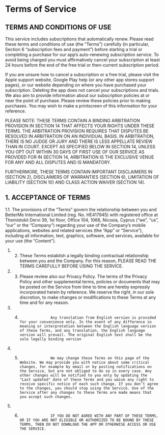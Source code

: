 # Terms of Service

## TERMS AND CONDITIONS OF USE

This service includes subscriptions that automatically renew. Please read these terms and conditions of use (the “Terms”) carefully (in particular, Section 6 “subscription fees and payment”) before starting a trial or completing a purchase for our app’s auto-renewing subscription service. To avoid being charged you must affirmatively cancel your subscription at least 24 hours before the end of the free trial or then-current subscription period.

If you are unsure how to cancel a subscription or a free trial, please visit the Apple support website, Google Play help (or any other app stores support pages), or our website depending on where you have purchased your subscription. Deleting the app does not cancel your subscriptions and trials. We also aim to provide information about our subscription policies at or near the point of purchase. Please review these policies prior to making purchases. You may wish to make a printscreen of this information for your reference.

PLEASE NOTE: THESE TERMS CONTAIN A BINDING ARBITRATION PROVISION IN SECTION 14 THAT AFFECTS YOUR RIGHTS UNDER THESE TERMS. THE ARBITRATION PROVISION REQUIRES THAT DISPUTES BE RESOLVED IN ARBITRATION ON AN INDIVIDUAL BASIS. IN ARBITRATION, THERE IS NO JUDGE OR JURY AND THERE IS LESS APPELLATE REVIEW THAN IN COURT. EXCEPT AS SPECIFIED BELOW IN SECTION 14, UNLESS YOU OPT OUT WITHIN 30 DAYS OF FIRST USE OF OUR SERVICE AS PROVIDED FOR IN SECTION 14, ARBITRATION IS THE EXCLUSIVE VENUE FOR ANY AND ALL DISPUTES AND IS MANDATORY.

FURTHERMORE, THESE TERMS CONTAIN IMPORTANT DISCLAIMERS IN (SECTION 2), DISCLAIMERS OF WARRANTIES (SECTION 6), LIMITATION OF LIABILITY (SECTION 10) AND CLASS ACTION WAIVER (SECTION 14).

## 1.   ACCEPTANCE OF TERMS

1.1. The provisions of the “Terms” govern the relationship between you and BetterMe International Limited (reg. No. HE417945) with registered office at Themistokli Dervi 39, 1st floor, Office 104, 1066, Nicosia, Cyprus (“we”, “us”, “our” or the “Company”) regarding your use of the Company’s mobile applications, websites and related services (the “App” or “Service”), including all information, text, graphics, software, and services, available for your use (the “Content”).

1. 2. These Terms establish a legally binding contractual relationship between you and the Company. For this reason, PLEASE READ THE TERMS CAREFULLY BEFORE USING THE SERVICE.

1. 3. Please review also our Privacy Policy. The terms of the Privacy Policy and other supplemental terms, policies or documents that may be posted on the Service from time to time are hereby expressly incorporated herein by reference. We reserve the right, in our sole discretion, to make changes or modifications to these Terms at any time and for any reason.

1. 4.                   Any translation from English version is provided for your convenience only. In the event of any difference in meaning or interpretation between the English language version of these Terms, and any translation, the English language version will prevail. The original English text shall be the sole legally binding version

1. 5.                   We may change these Terms on this page of the Website. We may provide you with notice about some critical changes, for example by email or by posting notifications on the Service, but are not obliged to do so in every case. Any other changes will be notified to you only by updating the "Last updated" date of these Terms and you waive any right to receive specific notice of each such change. If you don’t agree to the changes, you should stop using the Service. Use of the Service after any changes to these Terms are made means that you accept such changes.

1. 6.                   IF YOU DO NOT AGREE WITH ANY PART OF THESE TERMS, OR IF YOU ARE NOT ELIGIBLE OR AUTHORIZED TO BE BOUND BY THESE TERMS, THEN DO NOT DOWNLOAD THE APP OR OTHERWISE ACCESS OR USE THE SERVICE.

